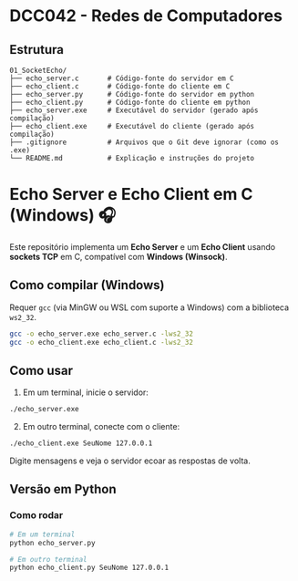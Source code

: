 # DCC042 - Redes de Computadores

## Estrutura

```plaintext
01_SocketEcho/
├── echo_server.c       # Código-fonte do servidor em C
├── echo_client.c       # Código-fonte do cliente em C
├── echo_server.py      # Código-fonte do servidor em python
├── echo_client.py      # Código-fonte do cliente em python
├── echo_server.exe     # Executável do servidor (gerado após compilação)
├── echo_client.exe     # Executável do cliente (gerado após compilação)
├── .gitignore          # Arquivos que o Git deve ignorar (como os .exe)
└── README.md           # Explicação e instruções do projeto
```

# Echo Server e Echo Client em C (Windows) 🎧

Este repositório implementa um **Echo Server** e um **Echo Client** usando **sockets TCP** em C, compatível com **Windows (Winsock)**.

## Como compilar (Windows)

Requer `gcc` (via MinGW ou WSL com suporte a Windows) com a biblioteca `ws2_32`.

```bash
gcc -o echo_server.exe echo_server.c -lws2_32
gcc -o echo_client.exe echo_client.c -lws2_32
```

## Como usar

1. Em um terminal, inicie o servidor:

```bash
./echo_server.exe
```

2. Em outro terminal, conecte com o cliente:

```bash
./echo_client.exe SeuNome 127.0.0.1
```

Digite mensagens e veja o servidor ecoar as respostas de volta.

## Versão em Python

### Como rodar

```bash
# Em um terminal
python echo_server.py

# Em outro terminal
python echo_client.py SeuNome 127.0.0.1
```